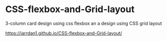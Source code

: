 # CSS-flexbox-and-Grid-layout
3-column card design using css flexbox an a design using CSS grid layout

https://jarrdan1.github.io/CSS-flexbox-and-Grid-layout/
